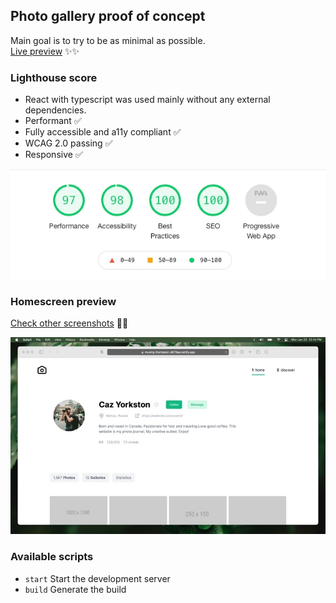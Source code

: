 ## Photo gallery proof of concept

Main goal is to try to be as minimal as possible.  
[Live preview](https://musing-thompson-d678aa.netlify.app/) ✨✨

### Lighthouse score

- React with typescript was used mainly without any external dependencies.
- Performant :white_check_mark:
- Fully accessible and a11y compliant :white_check_mark:
- WCAG 2.0 passing :white_check_mark:
- Responsive :white_check_mark:

![Lighthouse score](screenshots/lighthouse.jpg)

### Homescreen preview

[Check other screenshots](screenshots/) :sparkler::sparkler:

![Home thumbnail](screenshots/thumbnail.jpg)

### Available scripts

- `start` Start the development server
- `build` Generate the build
